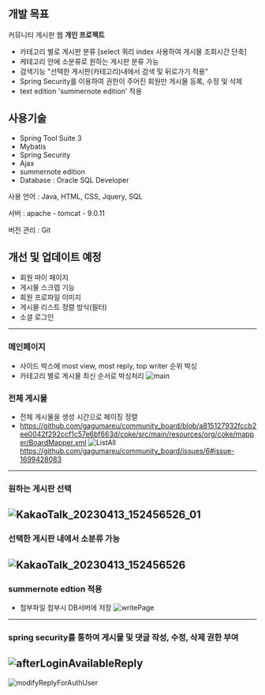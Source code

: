 ## 개발 목표
커뮤니티 게시판 웹 **개인 프로젝트**
- 카테고리 별로 게시판 분류 [select 쿼리 index 사용하여 게시물 조회시간 단축]
- 케테고리 안에 소분류로 원하는 게시판 분류 가능
- 검색기능 "선택한 게시판(카테고리)내에서 검색 및 뒤로가기 적용"
- Spring Security를 이용하여 권한이 주어진 회원만 게시물 등록, 수정 및 삭제
- text edition 'summernote edition' 적용

## 사용기술
- Spring Tool Suite 3
- Mybatis
- Spring Security
- Ajax
- summernote edition
- Database : Oracle SQL Developer

사용 언어 : Java, HTML, CSS, Jquery, SQL

서버 : apache - tomcat - 9.0.11

버전 관리 : Git 


## 개선 및 업데이트 예정
- 회원 마이 페이지
- 게시물 스크렙 기능
- 회원 프로파일 이미지
- 게시물 리스트 정렬 방식(필터)
- 소셜 로그인
------
### 메인페이지
- 사이드 박스에 most view, most reply, top writer 순위 박싱
- 카테고리 별로 게시물 최신 순서로 박싱처리
![main](https://user-images.githubusercontent.com/98436199/231664133-747e60f4-a5fb-4ef5-8584-1499900fc5bc.png)


### 전체 게시물 
- 전체 게시물을 생성 시간으로 페이징 정렬
- https://github.com/gagumareu/community_board/blob/a815127932fccb2ee0042f292ccf1c57e6bf663d/coke/src/main/resources/org/coke/mapper/BoardMapper.xml
![ListAll](https://user-images.githubusercontent.com/98436199/231664325-0e38a48c-69f6-4e6c-a71a-d0b918a3dab2.png)
https://github.com/gagumareu/community_board/issues/6#issue-1699428083
---
### 원하는 게시판 선택
![KakaoTalk_20230413_152456526_01](https://user-images.githubusercontent.com/98436199/231672196-09011ae7-699b-4813-bcf6-47d734d7dc65.jpg)
---
### 선택한 게시판 내에서 소분류 가능
![KakaoTalk_20230413_152456526](https://user-images.githubusercontent.com/98436199/231672113-71da4845-ea9d-4375-81a8-89983f90eb0b.jpg)
---
### summernote edtion 적용
- 첨부파일 첨부시 DB서버에 저장
![writePage](https://user-images.githubusercontent.com/98436199/231668638-8eb8d565-9d62-4483-ab12-aaee570854b0.png)
---
### spring security를 통하여 게시물 및 댓글 작성, 수정, 삭제 권한 부여
![afterLoginAvailableReply](https://user-images.githubusercontent.com/98436199/231669008-0b9e6d88-5a49-4a6d-bdf8-0259a727b904.png)
--
![modifyReplyForAuthUser](https://user-images.githubusercontent.com/98436199/231669046-e7c68218-60f2-4fa2-80a1-c8183ae7941a.png)
